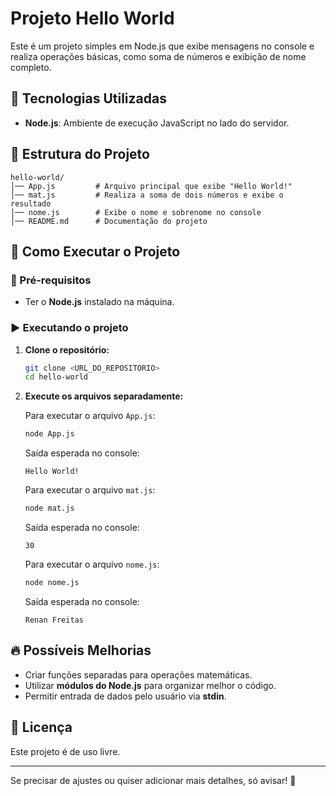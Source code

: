 # Projeto Hello World  

Este é um projeto simples em Node.js que exibe mensagens no console e realiza operações básicas, como soma de números e exibição de nome completo.  

## 📌 Tecnologias Utilizadas  

- **Node.js**: Ambiente de execução JavaScript no lado do servidor.  

## 📁 Estrutura do Projeto  

```
hello-world/
│── App.js         # Arquivo principal que exibe "Hello World!"
│── mat.js         # Realiza a soma de dois números e exibe o resultado
│── nome.js        # Exibe o nome e sobrenome no console
│── README.md      # Documentação do projeto
```

## 🚀 Como Executar o Projeto  

### 📌 Pré-requisitos  

- Ter o **Node.js** instalado na máquina.  

### ▶️ Executando o projeto  

1. **Clone o repositório:**  
   ```sh
   git clone <URL_DO_REPOSITORIO>
   cd hello-world
   ```  

2. **Execute os arquivos separadamente:**  

   Para executar o arquivo `App.js`:  
   ```sh
   node App.js
   ```  
   Saída esperada no console:  
   ```
   Hello World!
   ```

   Para executar o arquivo `mat.js`:  
   ```sh
   node mat.js
   ```  
   Saída esperada no console:  
   ```
   30
   ```

   Para executar o arquivo `nome.js`:  
   ```sh
   node nome.js
   ```  
   Saída esperada no console:  
   ```
   Renan Freitas
   ```

## 🔥 Possíveis Melhorias  

- Criar funções separadas para operações matemáticas.  
- Utilizar **módulos do Node.js** para organizar melhor o código.  
- Permitir entrada de dados pelo usuário via **stdin**.  

## 📜 Licença  

Este projeto é de uso livre.  

---  

Se precisar de ajustes ou quiser adicionar mais detalhes, só avisar! 🚀
